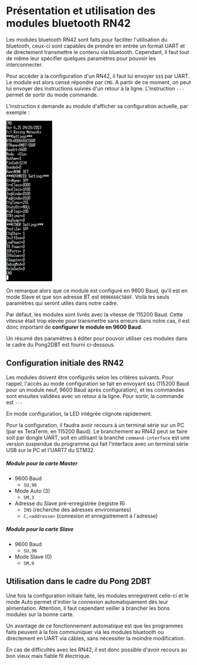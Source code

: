 # Présentation et utilisation des modules bluetooth RN42

Les modules bluetooth RN42 sont faits pour faciliter l'utilisation du bluetooth, ceux-ci sont capables de prendre en entrée un format UART et de directement transmettre le contenu via bluetooth. Cependant, il faut tout de même leur spécifier quelques paramètres pour pouvoir les interconnecter.

Pour accéder à la configuration d'un RN42, il faut lui envoyer `$$$` par UART. Le module est alors censé répondre par `CMD`. A partir de ce moment, on peut lui envoyer des instructions suivies d'un retour à la ligne. L'instruction `---` permet de sortir du mode commande.

L'instruction `X` demande au module d'afficher sa configuration actuelle, par exemple :

![Infos BT](infosBT.png)

On remarque alors que ce module est configuré en 9600 Baud, qu'il est en mode Slave et que son adresse BT est `0006666C5B8F`. Voilà les seuls paramètres qui seront utiles dans notre cadre.

Par défaut, les modules sont livrés avec la vitesse de 115200 Baud. Cette vitesse était trop elevée pour transmettre sans erreurs dans notre cas, il est donc important de **configurer le module en 9600 Baud**.

Un résumé des paramètres à éditer pour pouvoir utiliser ces modules dans le cadre du Pong2DBT est fourni ci-dessous.

## Configuration initiale des RN42

Les modules doivent être configurés selon les critères suivants. Pour rappel, l'accès au mode configuration se fait en envoyant `$$$` (115200 Baud pour un module neuf, 9600 Baud après configuration), et les commandes sont ensuites validées avec un retour à la ligne. Pour sortir, la commande est `---`

En mode configuration, la LED intégrée clignote rapidement.

Pour la configuration, il faudra avoir recours à un terminal série sur un PC (par ex TeraTerm, en 115200 Baud). Le branchement au RN42 peut se faire soit par dongle UART, soit en utilisant la branche `command-interface` est une version suspendue du programme qui fait l'interface avec un terminal série USB sur le PC et l'UART7 du STM32.

##### Module pour la carte Master
- 9600 Baud
	- `SU,96`
- Mode Auto (3)
	- `SM,3`
- Adresse du Slave pré-enregistrée (registre R)
	- `IN5` (recherche des adresses environnantes)
	- `C,<addresse>` (connexion et enregistrement à l'adresse)
##### Module pour la carte Slave
- 9600 Baud
	- `SU,96`
- Mode Slave (0)
	- `SM,0`

## Utilisation dans le cadre du Pong 2DBT

Une fois la configuration initiale faite, les modules enregistrent celle-ci et le mode Auto permet d'initier la connexion automatiquement dès leur alimentation. Attention, il faut cependant veiller à brancher les bons modules sur la bonne carte.

Un avantage de ce fonctionnement automatique est que les programmes faits peuvent à la fois communiquer via les modules bluetooth ou directement en UART via câbles, sans nécessiter la moindre modification.

En cas de difficultés avec les RN42, il est donc possible d'avoir recours au bon vieux mais fiable fil électrique.